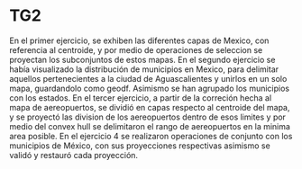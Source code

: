 # TG2
En el primer ejercicio, se exhiben las diferentes capas de Mexico, con referencia al centroide, y por medio de operaciones de seleccion se proyectan los subconjuntos de estos mapas. 
En el segundo ejercicio se había visualizado la distribución de municipios en Mexico, para delimitar aquellos pertenecientes a la ciudad de Aguascalientes y unirlos en un solo mapa, guardandolo como geodf. Asimismo se han agrupado los municipios con los estados. 
En el tercer ejercicio, a partir de la correción hecha al mapa de aereopuertos, se dividió en capas respecto al centroide del mapa, y se proyectó las division de los aereopuertos dentro de esos limites y por medio del convex hull se delimitaron el rango de aereopuertos en la minima area posible.
En el ejercicio 4 se realizaron operaciones de conjunto con los municipios de México, con sus proyecciones respectivas asimismo se validó y restauró cada proyección.
